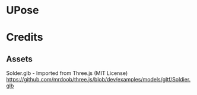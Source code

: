 # UPose

# Credits

## Assets
Solder.glb - Imported from Three.js (MIT License) https://github.com/mrdoob/three.js/blob/dev/examples/models/gltf/Soldier.glb
